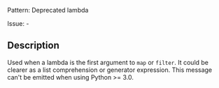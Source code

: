 Pattern: Deprecated lambda

Issue: -

## Description

Used when a lambda is the first argument to `map` or `filter`. It could be clearer as a list comprehension or generator expression. This message can't be emitted when using Python >= 3.0.